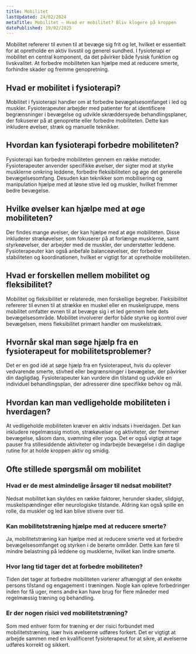 ```yaml
---
title: Mobilitet
lastUpdated: 24/02/2024
metaTitle: Mobilitet – Hvad er mobilitet? Bliv klogere på kroppen
datePublished: 19/02/2025
---
```


Mobilitet refererer til evnen til at bevæge sig frit og let, hvilket er essentielt for at opretholde en aktiv livsstil og generel sundhed. I fysioterapi er mobilitet en central komponent, da det påvirker både fysisk funktion og livskvalitet. At forbedre mobiliteten kan hjælpe med at reducere smerte, forhindre skader og fremme genopretning.

## Hvad er mobilitet i fysioterapi?

Mobilitet i fysioterapi handler om at forbedre bevægelsesomfanget i led og muskler. Fysioterapeuter arbejder med patienter for at identificere begrænsninger i bevægelse og udvikle skræddersyede behandlingsplaner, der fokuserer på at genoprette eller forbedre mobiliteten. Dette kan inkludere øvelser, stræk og manuelle teknikker.

## Hvordan kan fysioterapi forbedre mobiliteten?

Fysioterapi kan forbedre mobiliteten gennem en række metoder. Fysioterapeuter anvender specifikke øvelser, der sigter mod at styrke musklerne omkring leddene, forbedre fleksibiliteten og øge det generelle bevægelsesomfang. Desuden kan teknikker som mobilisering og manipulation hjælpe med at løsne stive led og muskler, hvilket fremmer bedre bevægelse.

## Hvilke øvelser kan hjælpe med at øge mobiliteten?

Der findes mange øvelser, der kan hjælpe med at øge mobiliteten. Disse inkluderer strækøvelser, som fokuserer på at forlænge musklerne, samt styrkeøvelser, der arbejder med de muskler, der understøtter leddene. Fysioterapeuter kan også anbefale balanceøvelser, der forbedrer stabiliteten og koordinationen, hvilket er vigtigt for at opretholde mobiliteten.

## Hvad er forskellen mellem mobilitet og fleksibilitet?

Mobilitet og fleksibilitet er relaterede, men forskellige begreber. Fleksibilitet refererer til evnen til at strække en muskel eller en muskelgruppe, mens mobilitet omfatter evnen til at bevæge sig i et led gennem hele dets bevægelsesområde. Mobilitet involverer derfor både styrke og kontrol over bevægelsen, mens fleksibilitet primært handler om muskelstræk.

## Hvornår skal man søge hjælp fra en fysioterapeut for mobilitetsproblemer?

Det er en god idé at søge hjælp fra en fysioterapeut, hvis du oplever vedvarende smerte, stivhed eller begrænsninger i bevægelse, der påvirker din dagligdag. Fysioterapeuter kan vurdere din tilstand og udvikle en individuel behandlingsplan, der adresserer dine specifikke behov og mål.

## Hvordan kan man vedligeholde mobiliteten i hverdagen?

At vedligeholde mobiliteten kræver en aktiv indsats i hverdagen. Det kan inkludere regelmæssig motion, strækøvelser og aktiviteter, der fremmer bevægelse, såsom dans, svømning eller yoga. Det er også vigtigt at tage pauser fra stillesiddende aktiviteter og indarbejde bevægelse i din daglige rutine for at holde kroppen aktiv og smidig.

## Ofte stillede spørgsmål om mobilitet

### Hvad er de mest almindelige årsager til nedsat mobilitet?

Nedsat mobilitet kan skyldes en række faktorer, herunder skader, slidgigt, muskelspændinger eller neurologiske tilstande. Aldring kan også spille en rolle, da muskler og led kan blive stivere over tid.

### Kan mobilitetstræning hjælpe med at reducere smerte?

Ja, mobilitetstræning kan hjælpe med at reducere smerte ved at forbedre bevægelsesomfanget og styrken i de berørte områder. Dette kan føre til mindre belastning på leddene og musklerne, hvilket kan lindre smerte.

### Hvor lang tid tager det at forbedre mobiliteten?

Tiden det tager at forbedre mobiliteten varierer afhængigt af den enkelte persons tilstand og engagement i træningen. Nogle kan opleve forbedringer inden for få uger, mens andre kan have brug for flere måneder med regelmæssig træning og behandling.

### Er der nogen risici ved mobilitetstræning?

Som med enhver form for træning er der risici forbundet med mobilitetstræning, især hvis øvelserne udføres forkert. Det er vigtigt at arbejde sammen med en kvalificeret fysioterapeut for at sikre, at øvelserne udføres korrekt og sikkert.
